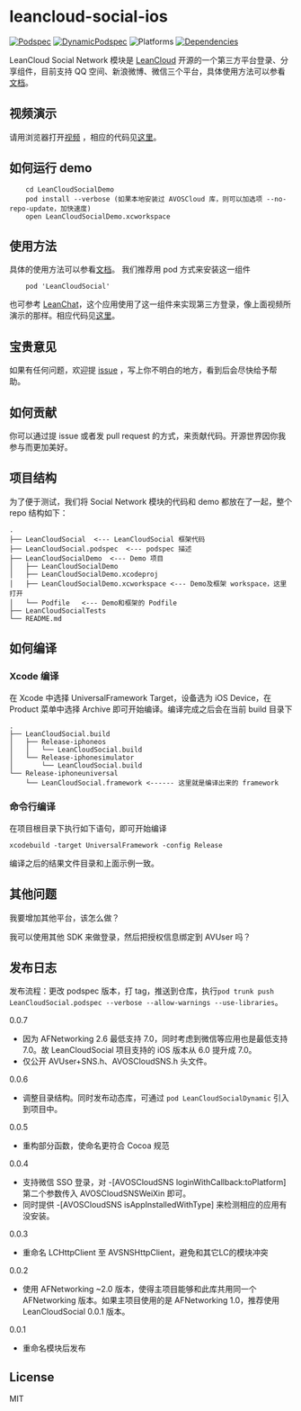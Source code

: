 # leancloud-social-ios

[![Podspec][podspec-svg]][podspec-link]
[![DynamicPodspec][dynamic-podspec-svg]][dynamic-podspec-link]
![Platforms][platforms-svg]
[![Dependencies][dependencies-svg]][dependencies-link]

LeanCloud Social Network 模块是 [LeanCloud](https://leancloud.cn) 开源的一个第三方平台登录、分享组件，目前支持 QQ 空间、新浪微博、微信三个平台，具体使用方法可以参看[文档](https://leancloud.cn/docs/sns.html)。

## 视频演示
请用浏览器打开[视频](http://ac-x3o016bx.clouddn.com/a294809feb0c6a8a.mp4) ，相应的代码见[这里](https://github.com/leancloud/leanchat-ios/blob/master/LeanChat/LeanChat/controllers/entry/CDLoginVC.m#L252-L278)。 

## 如何运行 demo

```
 	cd LeanCloudSocialDemo
 	pod install --verbose (如果本地安装过 AVOSCloud 库，则可以加选项 --no-repo-update，加快速度)
 	open LeanCloudSocialDemo.xcworkspace
```

## 使用方法
具体的使用方法可以参看[文档](https://leancloud.cn/docs/sns.html)。
我们推荐用 pod 方式来安装这一组件	
```
	pod 'LeanCloudSocial'
```

也可参考 [LeanChat](https://github.com/leancloud/leanchat-ios)，这个应用使用了这一组件来实现第三方登录，像上面视频所演示的那样。相应代码见[这里](https://github.com/leancloud/leanchat-ios/blob/master/LeanChat/LeanChat/controllers/entry/CDLoginVC.m#L181-L278)。

## 宝贵意见
如果有任何问题，欢迎提 [issue](https://github.com/leancloud/leancloud-social-ios/issues) ，写上你不明白的地方，看到后会尽快给予帮助。

## 如何贡献
你可以通过提 issue 或者发 pull request 的方式，来贡献代码。开源世界因你我参与而更加美好。


## 项目结构
为了便于测试，我们将 Social Network 模块的代码和 demo 都放在了一起，整个 repo 结构如下：

```
.
├── LeanCloudSocial  <--- LeanCloudSocial 框架代码
├── LeanCloudSocial.podspec  <--- podspec 描述
├── LeanCloudSocialDemo  <--- Demo 项目
│   ├── LeanCloudSocialDemo
│   ├── LeanCloudSocialDemo.xcodeproj
│   ├── LeanCloudSocialDemo.xcworkspace <--- Demo及框架 workspace，这里打开
│   └── Podfile   <--- Demo和框架的 Podfile 
├── LeanCloudSocialTests
└── README.md
```

## 如何编译
### Xcode 编译
在 Xcode 中选择 UniversalFramework Target，设备选为 iOS Device，在 Product 菜单中选择 Archive 即可开始编译。编译完成之后会在当前 build 目录下

```
.
├── LeanCloudSocial.build
│   ├── Release-iphoneos
│   │   └── LeanCloudSocial.build
│   └── Release-iphonesimulator
│       └── LeanCloudSocial.build
└── Release-iphoneuniversal
    └── LeanCloudSocial.framework <------ 这里就是编译出来的 framework
```

### 命令行编译
在项目根目录下执行如下语句，即可开始编译

```
xcodebuild -target UniversalFramework -config Release
```

编译之后的结果文件目录和上面示例一致。

## 其他问题
我要增加其他平台，该怎么做？

我可以使用其他 SDK 来做登录，然后把授权信息绑定到 AVUser 吗？

## 发布日志
发布流程：更改 podspec 版本，打 tag，推送到仓库，执行`pod trunk push LeanCloudSocial.podspec --verbose --allow-warnings --use-libraries`。

0.0.7   
* 因为 AFNetworking 2.6 最低支持 7.0，同时考虑到微信等应用也是最低支持 7.0。故 LeanCloudSocial 项目支持的 iOS 版本从 6.0 提升成 7.0。
* 仅公开 AVUser+SNS.h、AVOSCloudSNS.h 头文件。

0.0.6   
* 调整目录结构。同时发布动态库，可通过 `pod LeanCloudSocialDynamic` 引入到项目中。

0.0.5	
* 重构部分函数，使命名更符合 Cocoa 规范

0.0.4	
* 支持微信 SSO 登录，对 -[AVOSCloudSNS loginWithCallback:toPlatform] 第二个参数传入 AVOSCloudSNSWeiXin 即可。
* 同时提供 -[AVOSCloudSNS isAppInstalledWithType] 来检测相应的应用有没安装。

0.0.3	
* 重命名 LCHttpClient 至 AVSNSHttpClient，避免和其它LC的模块冲突

0.0.2	
* 使用 AFNetworking ~2.0 版本，使得主项目能够和此库共用同一个 AFNetworking 版本。如果主项目使用的是 AFNetworking 1.0，推荐使用 LeanCloudSocial 0.0.1 版本。

0.0.1	
* 重命名模块后发布

## License
MIT

 [podspec-svg]: https://img.shields.io/cocoapods/v/LeanCloudSocial.svg
 [podspec-link]: https://cocoapods.org/pods/LeanCloudSocial
 
 [dynamic-podspec-svg]: https://img.shields.io/cocoapods/v/LeanCloudSocialDynamic.svg
 [dynamic-podspec-link]: https://cocoapods.org/pods/LeanCloudSocialDynamic

 [platforms-svg]: https://img.shields.io/badge/platform-ios-lightgrey.svg

 [dependencies-svg]: https://img.shields.io/badge/dependencies-2-yellowgreen.svg
 [dependencies-link]: https://github.com/leancloud/leancloud-social-ios/blob/master/LeanCloudSocial.podspec#L15-L16
